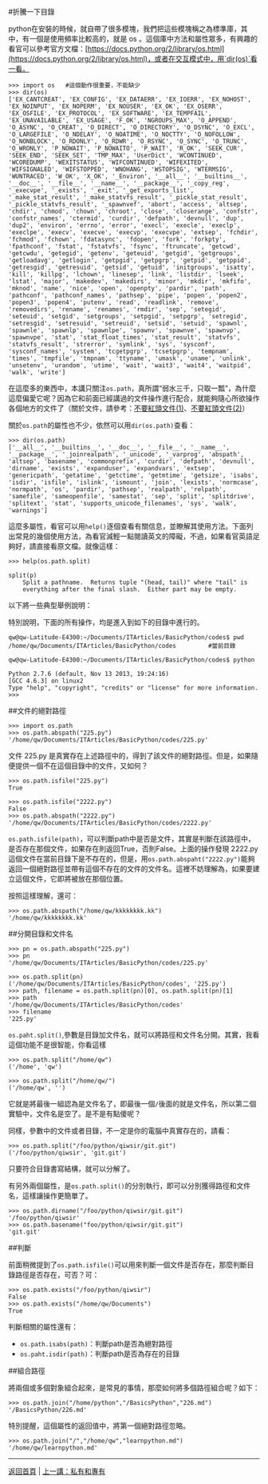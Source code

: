 #折騰一下目錄

python在安裝的時候，就自帶了很多模塊，我們把這些模塊稱之為標準庫，其中，有一個是使用頻率比較高的，就是 os 。這個庫中方法和屬性眾多，有興趣的看官可以參考官方文檔：[https://docs.python.org/2/library/os.html](https://docs.python.org/2/library/os.html)，或者在交互模式中，用`dir(os)`看一看。

    >>> import os   #這個動作很重要，不能缺少
    >>> dir(os)
    ['EX_CANTCREAT', 'EX_CONFIG', 'EX_DATAERR', 'EX_IOERR', 'EX_NOHOST', 'EX_NOINPUT', 'EX_NOPERM', 'EX_NOUSER', 'EX_OK', 'EX_OSERR', 'EX_OSFILE', 'EX_PROTOCOL', 'EX_SOFTWARE', 'EX_TEMPFAIL', 'EX_UNAVAILABLE', 'EX_USAGE', 'F_OK', 'NGROUPS_MAX', 'O_APPEND', 'O_ASYNC', 'O_CREAT', 'O_DIRECT', 'O_DIRECTORY', 'O_DSYNC', 'O_EXCL', 'O_LARGEFILE', 'O_NDELAY', 'O_NOATIME', 'O_NOCTTY', 'O_NOFOLLOW', 'O_NONBLOCK', 'O_RDONLY', 'O_RDWR', 'O_RSYNC', 'O_SYNC', 'O_TRUNC', 'O_WRONLY', 'P_NOWAIT', 'P_NOWAITO', 'P_WAIT', 'R_OK', 'SEEK_CUR', 'SEEK_END', 'SEEK_SET', 'TMP_MAX', 'UserDict', 'WCONTINUED', 'WCOREDUMP', 'WEXITSTATUS', 'WIFCONTINUED', 'WIFEXITED', 'WIFSIGNALED', 'WIFSTOPPED', 'WNOHANG', 'WSTOPSIG', 'WTERMSIG', 'WUNTRACED', 'W_OK', 'X_OK', '_Environ', '__all__', '__builtins__', '__doc__', '__file__', '__name__', '__package__', '_copy_reg', '_execvpe', '_exists', '_exit', '_get_exports_list', '_make_stat_result', '_make_statvfs_result', '_pickle_stat_result', '_pickle_statvfs_result', '_spawnvef', 'abort', 'access', 'altsep', 'chdir', 'chmod', 'chown', 'chroot', 'close', 'closerange', 'confstr', 'confstr_names', 'ctermid', 'curdir', 'defpath', 'devnull', 'dup', 'dup2', 'environ', 'errno', 'error', 'execl', 'execle', 'execlp', 'execlpe', 'execv', 'execve', 'execvp', 'execvpe', 'extsep', 'fchdir', 'fchmod', 'fchown', 'fdatasync', 'fdopen', 'fork', 'forkpty', 'fpathconf', 'fstat', 'fstatvfs', 'fsync', 'ftruncate', 'getcwd', 'getcwdu', 'getegid', 'getenv', 'geteuid', 'getgid', 'getgroups', 'getloadavg', 'getlogin', 'getpgid', 'getpgrp', 'getpid', 'getppid', 'getresgid', 'getresuid', 'getsid', 'getuid', 'initgroups', 'isatty', 'kill', 'killpg', 'lchown', 'linesep', 'link', 'listdir', 'lseek', 'lstat', 'major', 'makedev', 'makedirs', 'minor', 'mkdir', 'mkfifo', 'mknod', 'name', 'nice', 'open', 'openpty', 'pardir', 'path', 'pathconf', 'pathconf_names', 'pathsep', 'pipe', 'popen', 'popen2', 'popen3', 'popen4', 'putenv', 'read', 'readlink', 'remove', 'removedirs', 'rename', 'renames', 'rmdir', 'sep', 'setegid', 'seteuid', 'setgid', 'setgroups', 'setpgid', 'setpgrp', 'setregid', 'setresgid', 'setresuid', 'setreuid', 'setsid', 'setuid', 'spawnl', 'spawnle', 'spawnlp', 'spawnlpe', 'spawnv', 'spawnve', 'spawnvp', 'spawnvpe', 'stat', 'stat_float_times', 'stat_result', 'statvfs', 'statvfs_result', 'strerror', 'symlink', 'sys', 'sysconf', 'sysconf_names', 'system', 'tcgetpgrp', 'tcsetpgrp', 'tempnam', 'times', 'tmpfile', 'tmpnam', 'ttyname', 'umask', 'uname', 'unlink', 'unsetenv', 'urandom', 'utime', 'wait', 'wait3', 'wait4', 'waitpid', 'walk', 'write']

在這麼多的東西中，本講只關注`os.path`，真所謂“弱水三千，只取一瓢”，為什麼這麼偏愛它呢？因為它和前面已經講過的文件操作進行配合，就能夠隨心所欲操作各個地方的文件了（關於文件，請參考：[不要紅頭文件(1)](./130.md)、[不要紅頭文件(2)](./131.md)）

關於`os.path`的屬性也不少，依然可以用`dir(os.path)`查看：

    >>> dir(os.path)
    ['__all__', '__builtins__', '__doc__', '__file__', '__name__', '__package__', '_joinrealpath', '_unicode', '_varprog', 'abspath', 'altsep', 'basename', 'commonprefix', 'curdir', 'defpath', 'devnull', 'dirname', 'exists', 'expanduser', 'expandvars', 'extsep', 'genericpath', 'getatime', 'getctime', 'getmtime', 'getsize', 'isabs', 'isdir', 'isfile', 'islink', 'ismount', 'join', 'lexists', 'normcase', 'normpath', 'os', 'pardir', 'pathsep', 'realpath', 'relpath', 'samefile', 'sameopenfile', 'samestat', 'sep', 'split', 'splitdrive', 'splitext', 'stat', 'supports_unicode_filenames', 'sys', 'walk', 'warnings']

這麼多屬性，看官可以用`help()`逐個查看有關信息，並瞭解其使用方法。下面列出常見的幾個使用方法，為看官減輕一點閱讀英文的障礙，不過，如果看官英語足夠好，請直接看原文檔。就像這樣：

    >>> help(os.path.split)

    split(p)
        Split a pathname.  Returns tuple "(head, tail)" where "tail" is
        everything after the final slash.  Either part may be empty.

以下將一些典型舉例說明：

特別說明，下面的所有操作，均是進入到如下的目錄中進行的。

    qw@qw-Latitude-E4300:~/Documents/ITArticles/BasicPython/codes$ pwd
    /home/qw/Documents/ITArticles/BasicPython/codes         #當前目錄

    qw@qw-Latitude-E4300:~/Documents/ITArticles/BasicPython/codes$ python

    Python 2.7.6 (default, Nov 13 2013, 19:24:16)
    [GCC 4.6.3] on linux2
    Type "help", "copyright", "credits" or "license" for more information.
    >>>

##文件的絕對路徑

    >>> import os.path
    >>> os.path.abspath("225.py")
    '/home/qw/Documents/ITArticles/BasicPython/codes/225.py'

文件 225.py 是真實存在上述路徑中的，得到了該文件的絕對路徑。但是，如果隨便提供一個不在這個目錄中的文件，又如何？

    >>> os.path.isfile("225.py")
    True

    >>> os.path.isfile("2222.py")
    False
    >>> os.path.abspath("2222.py")
    '/home/qw/Documents/ITArticles/BasicPython/codes/2222.py'

`os.path.isfile(path)`，可以判斷path中是否是文件，其實是判斷在該路徑中，是否存在那個文件，如果存在則返回True，否則False。上面的操作發現 2222.py 這個文件在當前目錄下是不存在的，但是，用`os.path.abspaht("2222.py")`能夠返回一個絕對路徑並帶有這個不存在的文件的文件名。這裡不妨理解為，如果要建立這個文件，它即將被放在那個位置。

按照這樣理解，還可：

    >>> os.path.abspath("/home/qw/kkkkkkkk.kk")
    '/home/qw/kkkkkkkk.kk'

##分開目錄和文件名

    >>> pn = os.path.abspath("225.py")
    >>> pn
    '/home/qw/Documents/ITArticles/BasicPython/codes/225.py'

    >>> os.path.split(pn)
    ('/home/qw/Documents/ITArticles/BasicPython/codes', '225.py')
    >>> path, filename = os.path.split(pn)[0], os.path.split(pn)[1]
    >>> path
    '/home/qw/Documents/ITArticles/BasicPython/codes'
    >>> filename
    '225.py'

`os.paht.split()`,參數是目錄加文件名，就可以將路徑和文件名分開。其實，我看這個功能不是很智能，你看這樣

    >>> os.path.split("/home/qw")
    ('/home', 'qw')

    >>> os.path.split("/home/qw/")
    ('/home/qw', '')


它就是將最後一組認為是文件名了，即最後一個`/`後面的就是文件名，所以第二個實驗中，文件名是空了。是不是有點傻呢？

同樣，參數中的文件或者目錄，不一定是你的電腦中真實存在的，請看：

    >>> os.path.split("/foo/python/qiwsir/git.git")
    ('/foo/python/qiwsir', 'git.git')

只要符合目錄書寫結構，就可以分解了。

有另外兩個屬性，是`os.path.split()`的分別執行，即可以分別獲得路徑和文件名，這樣讓操作更簡單了。

    >>> os.path.dirname("/foo/python/qiwsir/git.git")
    '/foo/python/qiwsir'
    >>> os.path.basename("foo/python/qiwsir/git.git")
    'git.git'

##判斷

前面稍微提到了`os.path.isfile()`可以用來判斷一個文件是否存在，那麼判斷目錄路徑是否存在，可否？可：

    >>> os.path.exists("/foo/python/qiwsir")
    False
    >>> os.path.exists("/home/qw/Documents")
    True

判斷相關的屬性還有：

- `os.path.isabs(path)`：判斷path是否為絕對路徑
- `os.paht.isdir(path)`：判斷path是否為存在的目錄

##組合路徑

將兩個或多個對象組合起來，是常見的事情，那麼如何將多個路徑組合呢？如下：

    >>> os.path.join("/home/python","/BasicsPython","226.md")
    '/BasicsPython/226.md'

特別提醒，這個屬性的返回值中，將第一個絕對路徑忽略。

    >>> os.path.join("/","/home/qw","learnpython.md")
    '/home/qw/learnpython.md'

<hr>

[返回首頁](./index.md) | [上一講：私有和專有](./225.md)
